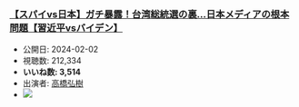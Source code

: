 ### [【スパイvs日本】ガチ暴露！台湾総統選の裏…日本メディアの根本問題【習近平vsバイデン】](https://www.youtube.com/watch?v=QGFkn1rc7MA)
-   公開日: 2024-02-02
-   視聴数: 212,334
-   **いいね数: 3,514**
-   出演者: [高橋弘樹](/rehacq_fan/people/高橋弘樹 "wikilink")
- [![](https://img.youtube.com/vi/QGFkn1rc7MA/hqdefault.jpg)](https://www.youtube.com/watch?v=QGFkn1rc7MA)
